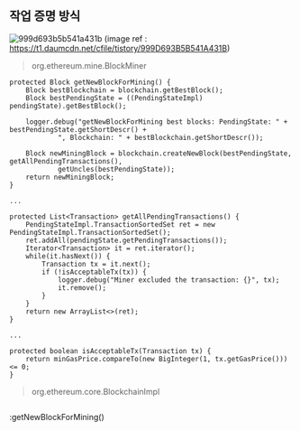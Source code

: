 ## 작업 증명 방식

![999d693b5b541a431b](https://user-images.githubusercontent.com/25560203/46146729-7cd8bb80-c29e-11e8-8397-f5d62c8ff755.png)
(image ref : https://t1.daumcdn.net/cfile/tistory/999D693B5B541A431B)  


> org.ethereum.mine.BlockMiner  

```
protected Block getNewBlockForMining() {
    Block bestBlockchain = blockchain.getBestBlock();
    Block bestPendingState = ((PendingStateImpl) pendingState).getBestBlock();

    logger.debug("getNewBlockForMining best blocks: PendingState: " + bestPendingState.getShortDescr() +
            ", Blockchain: " + bestBlockchain.getShortDescr());

    Block newMiningBlock = blockchain.createNewBlock(bestPendingState, getAllPendingTransactions(),
            getUncles(bestPendingState));
    return newMiningBlock;
}

...

protected List<Transaction> getAllPendingTransactions() {
    PendingStateImpl.TransactionSortedSet ret = new PendingStateImpl.TransactionSortedSet();
    ret.addAll(pendingState.getPendingTransactions());
    Iterator<Transaction> it = ret.iterator();
    while(it.hasNext()) {
        Transaction tx = it.next();
        if (!isAcceptableTx(tx)) {
            logger.debug("Miner excluded the transaction: {}", tx);
            it.remove();
        }
    }
    return new ArrayList<>(ret);
}

...

protected boolean isAcceptableTx(Transaction tx) {
    return minGasPrice.compareTo(new BigInteger(1, tx.getGasPrice())) <= 0;
}
```  

> org.ethereum.core.BlockchainImpl  

```

```

:getNewBlockForMining()
